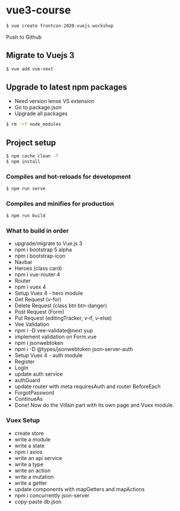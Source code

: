 # vue3-course

```zsh
$ vue create frontcon-2020-vuejs-workshop
```

Push to Github

## Migrate to Vuejs 3

```zsh
$ vue add vue-next
```

## Upgrade to latest npm packages

- Need version lense VS extension
- Go to package.json
- Upgrade all packages

```zsh
$ rm -rf node_modules
```

## Project setup

```zsh
$ npm cache clean -f
$ npm install
```

### Compiles and hot-reloads for development

```zsh
$ npm run serve
```

### Compiles and minifies for production

```zsh
$ npm run build
```

### What to build in order
 - upgrade/migrate to Vue.js 3
 - npm i bootstrap 5 alpha
 - npm i  bootstrap-icon
 - Navbar
 - Heroes (class card)
 - npm i vue-router 4
 - Router
 - npm i vuex 4
 - Setup Vuex 4 - hero module
 - Get Request (v-for)
 - Delete Request (class btn btn-danger)
 - Post Request (Form)
 - Put Request (editingTracker, v-if, v-else)
 - Vee Validation
 - npm i -D vee-validate@next yup
 - implement validation on Form.vue 
 - npm i jsonwebtoken
 - npm i -D @types/jsonwebtoken json-server-auth
 - Setup Vuex 4 - auth module
 - Register
 - Login
 - update auth service
 - authGuard
 - update router with meta requiresAuth and router BeforeEach
 - ForgotPassword
 - ContinueAs
 - Done! Now do the Villain part with its own page and Vuex module.

### Vuex Setup

- create store
- write a module
- write a state
- npm i axios
- write an api service
- write a type
- write an action
- write a mutation
- write a getter
- update components with mapGetters and mapActions
- npm i concurrently json-server
- copy-paste db.json
